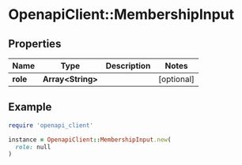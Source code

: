# OpenapiClient::MembershipInput

## Properties

| Name | Type | Description | Notes |
| ---- | ---- | ----------- | ----- |
| **role** | **Array&lt;String&gt;** |  | [optional] |

## Example

```ruby
require 'openapi_client'

instance = OpenapiClient::MembershipInput.new(
  role: null
)
```

